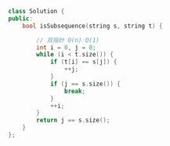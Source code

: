 <!--
 * @Author: yitong 2969413251@qq.com
 * @Date: 2023-02-12 19:46:33
-->
```cpp
class Solution {
public:
    bool isSubsequence(string s, string t) {

        // 双指针 O(n) O(1)
        int i = 0, j = 0;
        while (i < t.size()) {
            if (t[i] == s[j]) {
                ++j;
            }
            if (j == s.size()) {
                break;
            }
            ++i;
        } 
        return j == s.size();
    }
};
```